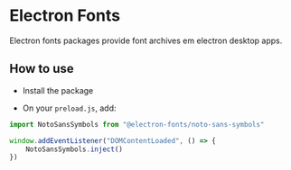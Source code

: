 # Electron Fonts

Electron fonts packages provide font archives em electron desktop apps.

## How to use

* Install the package

* On your `preload.js`, add:

```ts
import NotoSansSymbols from "@electron-fonts/noto-sans-symbols"

window.addEventListener("DOMContentLoaded", () => {
    NotoSansSymbols.inject()
})
```